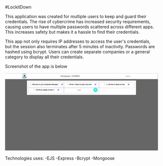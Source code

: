 #LockitDown

This application was created for multiple users to keep and guard their credentials. The rise of cybercrime has increased security requirements, causing users to have multiple passwords scattered across different apps. This increases safety but makes it a hassle to find their credentials.

This app not only requires IP addresses to access the user's credentials, but the session also terminates after 5 minutes of inactivity. Passwords are hashed using bcrypt. Users can create separate companies or a general category to display all their credentials.

Screenshot of the app is below

![Alt text](image.png)

Technologies uses:
-EJS
-Express
-Bcrypt
-Mongoose
